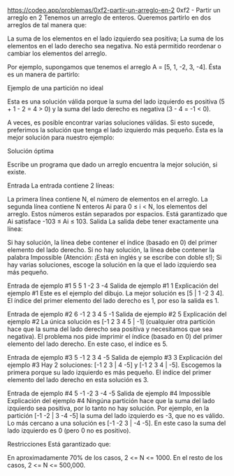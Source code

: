 https://codeo.app/problemas/0xf2-partir-un-arreglo-en-2
0xf2 - Partir un arreglo en 2
Tenemos un arreglo de enteros. Queremos partirlo en dos arreglos de tal manera que:

La suma de los elementos en el lado izquierdo sea positiva;
La suma de los elementos en el lado derecho sea negativa.
No está permitido reordenar o cambiar los elementos del arreglo.

Por ejemplo, supongamos que tenemos el arreglo A = [5, 1, -2, 3, -4]. Ésta es un manera de partirlo:

Ejemplo de una partición no ideal

Esta es una solución válida porque la suma del lado izquierdo es positiva (5 + 1 - 2 = 4 > 0) y la suma del lado derecho es negativa (3 - 4 = -1 < 0).

A veces, es posible encontrar varias soluciones válidas. Si esto sucede, preferimos la solución que tenga el lado izquierdo más pequeño. Ésta es la mejor solución para nuestro ejemplo:

Solución óptima

Escribe un programa que dado un arreglo encuentra la mejor solución, si existe.

Entrada
La entrada contiene 2 líneas:

La primera línea contiene N, el número de elementos en el arreglo.
La segunda línea contiene N enteros Ai para 0 ≤ i < N, los elementos del arreglo. Estos números están separados por espacios. Está garantizado que Ai satisface -103 ≤ Ai ≤ 103.
Salida
La salida debe tener exactamente una línea:

Si hay solución, la línea debe contener el índice (basado en 0) del primer elemento del lado derecho.
Si no hay solución, la línea debe contener la palabra Impossible (Atención: ¡Está en inglés y se escribe con doble s!);
Si hay varias soluciones, escoge la solución en la que el lado izquierdo sea más pequeño.

Entrada de ejemplo #1
5
5 1 -2 3 -4
Salida de ejemplo #1
1
Explicación del ejemplo #1
Este es el ejemplo del dibujo. La mejor solución es [5 | 1 -2 3 4]. El índice del primer elemento del lado derecho es 1, por eso la salida es 1.

Entrada de ejemplo #2
6
-1 2 3 4 5 -1
Salida de ejemplo #2
5
Explicación del ejemplo #2
La única solución es [-1 2 3 4 5 | -1] (cualquier otra partición hace que la suma del lado derecho sea positiva y necesitamos que sea negativa). El problema nos pide imprimir el índice (basado en 0) del primer elemento del lado derecho. En este caso, el índice es 5.

Entrada de ejemplo #3
5
-1 2 3 4 -5
Salida de ejemplo #3
3
Explicación del ejemplo #3
Hay 2 soluciones: [-1 2 3 | 4 -5] y [-1 2 3 4 | -5]. Escogemos la primera porque su lado izquierdo es más pequeño. El índice del primer elemento del lado derecho en esta solución es 3.

Entrada de ejemplo #4
5
-1 -2 3 -4 -5
Salida de ejemplo #4
Impossible
Explicación del ejemplo #4
Ningúna partición hace que la suma del lado izquierdo sea positiva, por lo tanto no hay solución. Por ejemplo, en la partición [-1 -2 | 3 -4 -5] la suma del lado izquierdo es -3, que no es válido. Lo más cercano a una solución es [-1 -2 3 | -4 -5]. En este caso la suma del lado izquierdo es 0 (pero 0 no es positivo).

Restricciones
Está garantizado que:

En aproximadamente 70% de los casos, 2 <= N <= 1000.
En el resto de los casos, 2 <= N <= 500,000.
